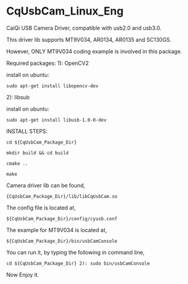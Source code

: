 # CqUsbCam_Linux_Eng

CaiQi USB Camera Driver, compatible with usb2.0 and usb3.0.

This driver lib supports MT9V034, AR0134, AR0135 and SC130GS. 

However, ONLY MT9V034 coding example is involved in this package. 

Required packages:
1): OpenCV2

install on ubuntu:

    sudo apt-get install libopencv-dev

2): libsub

install on ubuntu:

    sudo apt-get install libusb-1.0-0-dev

INSTALL STEPS:
         
    cd ${CqUsbCam_Package_Dir}

    mkdir build && cd build

    cmake ..

    make

Camera driver lib can be found,

    {CqUsbCam_Package_Dir}/lib/libCqUsbCam.so

The config file is located at,

    ${CqUsbCam_Package_Dir}/config/cyusb.conf

The example for MT9V034 is located at,

    ${CqUsbCam_Package_Dir}/bin/usbCamConsole

You can run it, by typing the following in command line,

    cd ${CqUsbCam_Package_Dir} 2): sudo bin/usbCamConsole

Now Enjoy it.

